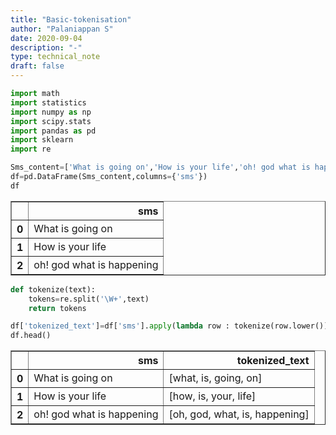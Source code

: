 ```yaml
---
title: "Basic-tokenisation"
author: "Palaniappan S"
date: 2020-09-04
description: "-"
type: technical_note
draft: false
---
```


```python
import math
import statistics
import numpy as np
import scipy.stats
import pandas as pd
import sklearn
import re
```


```python
Sms_content=['What is going on','How is your life','oh! god what is happening']
df=pd.DataFrame(Sms_content,columns={'sms'})
df
```




<div>
<style scoped>
    .dataframe tbody tr th:only-of-type {
        vertical-align: middle;
    }

    .dataframe tbody tr th {
        vertical-align: top;
    }

    .dataframe thead th {
        text-align: right;
    }
</style>
<table border="1" class="dataframe">
  <thead>
    <tr style="text-align: right;">
      <th></th>
      <th>sms</th>
    </tr>
  </thead>
  <tbody>
    <tr>
      <th>0</th>
      <td>What is going on</td>
    </tr>
    <tr>
      <th>1</th>
      <td>How is your life</td>
    </tr>
    <tr>
      <th>2</th>
      <td>oh! god what is happening</td>
    </tr>
  </tbody>
</table>
</div>




```python
def tokenize(text):
    tokens=re.split('\W+',text)
    return tokens

```


```python
df['tokenized_text']=df['sms'].apply(lambda row : tokenize(row.lower()))
df.head()
```




<div>
<style scoped>
    .dataframe tbody tr th:only-of-type {
        vertical-align: middle;
    }

    .dataframe tbody tr th {
        vertical-align: top;
    }

    .dataframe thead th {
        text-align: right;
    }
</style>
<table border="1" class="dataframe">
  <thead>
    <tr style="text-align: right;">
      <th></th>
      <th>sms</th>
      <th>tokenized_text</th>
    </tr>
  </thead>
  <tbody>
    <tr>
      <th>0</th>
      <td>What is going on</td>
      <td>[what, is, going, on]</td>
    </tr>
    <tr>
      <th>1</th>
      <td>How is your life</td>
      <td>[how, is, your, life]</td>
    </tr>
    <tr>
      <th>2</th>
      <td>oh! god what is happening</td>
      <td>[oh, god, what, is, happening]</td>
    </tr>
  </tbody>
</table>
</div>


